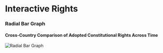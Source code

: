 # Interactive Rights

### Radial Bar Graph
#### Cross-Country Comparison of Adopted Constitutional Rights Across Time
![Radial Bar Graph](https://dl.dropboxusercontent.com/u/25652072/InteractiveRights_RadialBarGraph.png)


